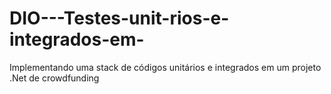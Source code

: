 # DIO---Testes-unit-rios-e-integrados-em-
Implementando uma stack de códigos unitários e integrados em um projeto .Net de crowdfunding
